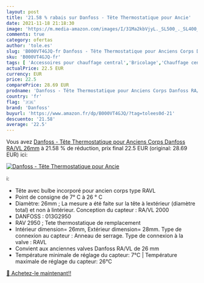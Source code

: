 ```yaml
---
layout: post
title: '21.58 % rabais sur Danfoss - Tête Thermostatique pour Ancie'
date: 2021-11-18 21:18:30
image: 'https://m.media-amazon.com/images/I/31Ma2kbVjyL._SL500_._SL400_.jpg'
comments: true
category: ofertas
author: 'tole.es'
slug: 'B000VT4GJQ-fr Danfoss - Tête Thermostatique pour Anciens Corps Danfoss...'
sku: 'B000VT4GJQ-fr'
tags: [ 'Accessoires pour chauffage central','Bricolage','Chauffage central et accessoires','Chauffage et climatisation','Construction','Outillage à main et électroportatif','Thermostats','Thermostats et accessoires','danfoss', ]
actualPrice: 22.5 EUR
currency: EUR
price: 22.5
comparePrice: 28.69 EUR
prodname: 'Danfoss - Tête Thermostatique pour Anciens Corps Danfoss RA/VL 26mm'
country: 'fr'
flag: '🇫🇷'
brand: 'Danfoss'
buyurl: 'https://www.amazon.fr/dp/B000VT4GJQ/?tag=tolees0d-21'
descuento: '21.58'
average: '22.5'
---
```


Vous avez [Danfoss - Tête Thermostatique pour Anciens Corps Danfoss RA/VL 26mm](https://www.amazon.fr/dp/B000VT4GJQ/?tag=tolees0d-21)  à  21.58 % de réduction, prix final  22.5 EUR (original: 28.69 EUR) ici:

[![Danfoss - Tête Thermostatique pour Ancie](https://m.media-amazon.com/images/I/31Ma2kbVjyL._SL500_._SL400_.jpg)](https://www.amazon.fr/dp/B000VT4GJQ/?tag=tolees0d-21)

ℹ️:

- Tête avec bulbe incorporé pour ancien corps type RAVL
- Point de consigne de 7° C à 26 ° C
- Diamètre: 26mm ; La mesure a été faite sur la tête à lextérieur (diamètre total) et non à lintérieur. Conception du capteur : RA/VL 2000
- DANFOSS : 013G2950
- RAV 2950 ; Tete thermostatique de remplacement
- Intérieur dimension= 26mm, Extérieur dimension= 28mm. Type de connexion au capteur : Anneau de serrage. Type de connexion à la valve : RAVL
- Convient aux anciennes valves Danfoss RA/VL de 26 mm
- Température minimale de réglage du capteur: 7°C | Température maximale de réglage du capteur: 26°C

[🛒 Achetez-le maintenant!!](https://www.amazon.fr/dp/B000VT4GJQ/?tag=tolees0d-21)
